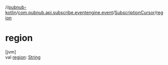 //[pubnub-kotlin](../../../index.md)/[com.pubnub.api.subscribe.eventengine.event](../index.md)/[SubscriptionCursor](index.md)/[region](region.md)

# region

[jvm]\
val [region](region.md): [String](https://kotlinlang.org/api/latest/jvm/stdlib/kotlin/-string/index.html)
